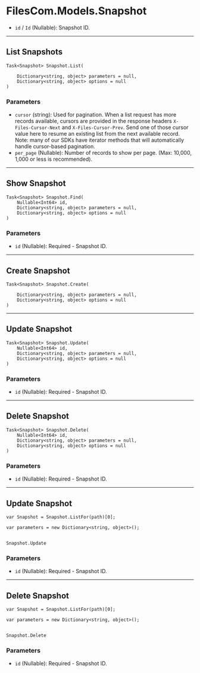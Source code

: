 # FilesCom.Models.Snapshot

* `id` / `Id`  (Nullable<Int64>): Snapshot ID.


---

## List Snapshots

```
Task<Snapshot> Snapshot.List(
    
    Dictionary<string, object> parameters = null,
    Dictionary<string, object> options = null
)
```

### Parameters

* `cursor` (string): Used for pagination.  When a list request has more records available, cursors are provided in the response headers `X-Files-Cursor-Next` and `X-Files-Cursor-Prev`.  Send one of those cursor value here to resume an existing list from the next available record.  Note: many of our SDKs have iterator methods that will automatically handle cursor-based pagination.
* `per_page` (Nullable<Int64>): Number of records to show per page.  (Max: 10,000, 1,000 or less is recommended).


---

## Show Snapshot

```
Task<Snapshot> Snapshot.Find(
    Nullable<Int64> id, 
    Dictionary<string, object> parameters = null,
    Dictionary<string, object> options = null
)
```

### Parameters

* `id` (Nullable<Int64>): Required - Snapshot ID.


---

## Create Snapshot

```
Task<Snapshot> Snapshot.Create(
    
    Dictionary<string, object> parameters = null,
    Dictionary<string, object> options = null
)
```


---

## Update Snapshot

```
Task<Snapshot> Snapshot.Update(
    Nullable<Int64> id, 
    Dictionary<string, object> parameters = null,
    Dictionary<string, object> options = null
)
```

### Parameters

* `id` (Nullable<Int64>): Required - Snapshot ID.


---

## Delete Snapshot

```
Task<Snapshot> Snapshot.Delete(
    Nullable<Int64> id, 
    Dictionary<string, object> parameters = null,
    Dictionary<string, object> options = null
)
```

### Parameters

* `id` (Nullable<Int64>): Required - Snapshot ID.


---

## Update Snapshot

```
var Snapshot = Snapshot.ListFor(path)[0];

var parameters = new Dictionary<string, object>();


Snapshot.Update
```

### Parameters

* `id` (Nullable<Int64>): Required - Snapshot ID.


---

## Delete Snapshot

```
var Snapshot = Snapshot.ListFor(path)[0];

var parameters = new Dictionary<string, object>();


Snapshot.Delete
```

### Parameters

* `id` (Nullable<Int64>): Required - Snapshot ID.
